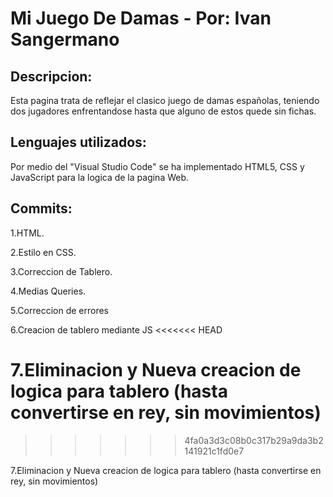 # Mi Juego De Damas - Por: Ivan Sangermano
## Descripcion:
Esta pagina trata de reflejar el clasico juego de damas españolas, teniendo dos jugadores enfrentandose hasta que alguno de estos quede sin fichas.
## Lenguajes utilizados:
Por medio del "Visual Studio Code" se ha implementado HTML5, CSS y JavaScript para la logica de la pagina Web.
## Commits:
1.HTML.

2.Estilo en CSS.

3.Correccion de Tablero.

4.Medias Queries.

5.Correccion de errores

6.Creacion de tablero mediante JS
<<<<<<< HEAD

7.Eliminacion y Nueva creacion de logica para tablero (hasta convertirse en rey, sin movimientos)
=======
>>>>>>> 4fa0a3d3c08b0c317b29a9da3b2141921c1fd0e7

7.Eliminacion y Nueva creacion de logica para tablero (hasta convertirse en rey, sin movimientos)
